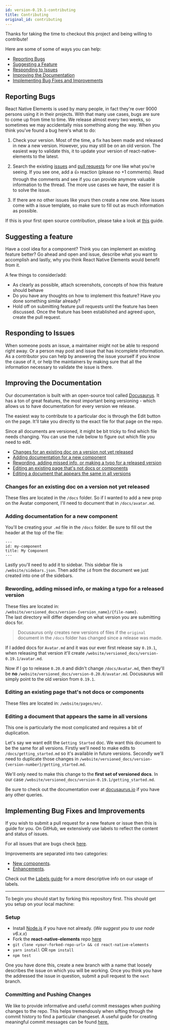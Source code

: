 ```yaml
---
id: version-0.19.1-contributing
title: Contributing
original_id: contributing
---
```


Thanks for taking the time to checkout this project and being willing to
contribute!

Here are some of some of ways you can help:

- [Reporting Bugs](#reporting-bugs)
- [Suggesting a Feature](#suggesting-a-feature)
- [Responding to Issues](#responding-to-issues)
- [Improving the Documentation](#improving-the-documentation)
- [Implementing Bug Fixes and Improvements](#implementing-bug-fixes-and-improvements)

## Reporting Bugs

React Native Elements is used by many people, in fact they're over 9000 persons
using it in their projects. With that many use cases, bugs are sure to come up
from time to time. We release almost every two weeks, so sometimes we may
accidentally miss something along the way. When you think you've found a bug
here's what to do:

1. Check your version. Most of the time, a fix has been made and released in new
   a new version. However, you may still be on an old version. The easiest way
   to validate this, it to update your version of react-native-elements to the
   latest.

2. Search the existing
   [issues](https://github.com/react-native-training/react-native-elements/issues)
   and
   [pull requests](https://github.com/react-native-training/react-native-elements/pulls)
   for one like what you're seeing. If you see one, add a 👍 reaction (please no
   +1 comments). Read through the comments and see if you can provide anymore
   valuable information to the thread. The more use cases we have, the easier it
   is to solve the issue.

3. If there are no other issues like yours then create a new one. New issues
   come with a issue template, so make sure to fill out as much information as
   possible.

If this is your first open source contribution, please take a look at
[this](https://egghead.io/courses/how-to-contribute-to-an-open-source-project-on-github)
guide.

## Suggesting a feature

Have a cool idea for a component? Think you can implement an existing feature
better? Go ahead and open and issue, describe what you want to accomplish and
lastly, why you think React Native Elements would benefit from it.

A few things to consider/add:

- As clearly as possible, attach screenshots, concepts of how this feature
  should behave
- Do you have any thoughts on how to implement this feature? Have you done
  something similar already?
- Hold off on submitting feature pull requests until the feature has been
  discussed. Once the feature has been established and agreed upon, create the
  pull request.

## Responding to Issues

When someone posts an issue, a maintainer might not be able to respond right
away. Or a person may post and issue that has incomplete information. As a
contributor you can help by answering the issue yourself if you know the cause
of it, or help the maintainers by making sure that all the information necessary
to validate the issue is there.

## Improving the Documentation

Our documentation is built with an open-source tool called
[Docusaurus](https://docusaurus.io). It has a ton of great features, the most
important being versioning - which allows us to have documentation for every
version we release.

The easiest way to contribute to a particular doc is through the Edit button on
the page. It'll take you directly to the exact file for that page on the repo.

Since all documents are versioned, it might be bit tricky to find which file
needs changing. You can use the rule below to figure out which file you need to
edit.

- [Changes for an existing doc on a version not yet released](#changes-for-an-existing-doc-on-a-version-not-yet-released)
- [Adding documentation for a new component](#adding-documentation-for-a-new-component)
- [Rewording, adding missed info, or making a typo for a released version](#rewording-adding-missed-info-or-making-a-typo-for-a-released-version)
- [Editing an existing page that's not docs or components](#editing-an-existing-page-that-s-not-docs-or-components)
- [Editing a document that appears the same in all versions](#editing-a-document-that-appears-the-same-in-all-versions)

### Changes for an existing doc on a version not yet released

These files are located in the `/docs` folder. So if I wanted to add a new prop
on the Avatar component, I'll need to document that in `/docs/avatar.md`.

### Adding documentation for a new component

You'll be creating your `.md` file in the `/docs` folder. Be sure to fill out
the header at the top of the file:

```
---
id: my-component
title: My Component
---
```

Lastly you'll need to add it to sidebar. This sidebar file is
`/website/sidebars.json`. Then add the `id` from the document we just created
into one of the sidebars.

### Rewording, adding missed info, or making a typo for a released version

These files are located in: <br />
`/website/versioned_docs/version-{version_name}/{file-name}`. <br /> The last
directory will differ depending on what version you are submitting docs for.

> Docusaurus only creates new versions of files if the `original` document in
> the `/docs` folder has changed since a release was made.

If I added docs for `Avatar.md` and it was our ever first release say `0.19.1`,
when releasing that version it'll create
`/website/versioned_docs/version-0.19.1/avatar.md`.

Now if I go to release `0.20.0` and didn't change `/docs/Avatar.md`, then
they'll be **no** `/website/versioned_docs/version-0.20.0/avatar.md`. Docusaurus
will simply point to the old version from `0.19.1`.

### Editing an existing page that's not docs or components

These files are located in: `/website/pages/en/`.

### Editing a document that appears the same in all versions

This one is particularly the most complicated and requires a bit of duplication.

Let's say we want edit the `Getting Started` doc. We want this document to be
the same for all versions. Firstly we'll need to make edits to
`/docs/getting_started.md` so it's available in future versions. Secondly we'll
need to duplicate those changes in
`/website/versioned_docs/version-{version-number}/getting_started.md`.

We'll only need to make this change to the **first set of versioned docs**. In
our case `/website/versioned_docs/version-0.19.1/getting_started.md`.

Be sure to check out the documentation over at
[docusaurus.io](https://docusaurus.io) if you have any other queries.

## Implementing Bug Fixes and Improvements

If you wish to submit a pull request for a new feature or issue then this is
guide for you. On GitHub, we extensively use labels to reflect the content and
status of issues.

For all issues that are bugs check
[here](https://github.com/react-native-training/react-native-elements/issues?utf8=✓&q=is%3Aissue+is%3Aopen+label%3A%22%3Aboom%3A++Bug%22+-label%3A%22✅+Fixed+-+Next+Release%22+-label%3A%22📥+PR+Submitted%22).

Improvements are separated into two categories:

- [New components](https://github.com/react-native-training/react-native-elements/issues?utf8=✓&q=is%3Aissue+is%3Aopen+label%3A%22💡New+Component%22+-label%3A%22✅+Fixed+-+Next+Release%22+-label%3A%22📥+PR+Submitted%22+).
- [Enhancements](https://github.com/react-native-training/react-native-elements/issues?utf8=✓&q=is%3Aissue+is%3Aopen+label%3A%22✨Enhancement%22+-label%3A%22✅+Fixed+-+Next+Release%22+-label%3A%22📥+PR+Submitted%22).

Check out the [Labels guide](labels.md) for a more descriptive info on our usage
of labels.

---

To begin you should start by forking this repository first. This should get you
setup on your local machine:

### Setup

- Install [Node.js](https://nodejs.org/) if you have not already. (_We suggest
  you to use node v6.x.x_)
- Fork the **react-native-elements** repo
  [here](https://github.com/react-native-training/react-native-elements)
- `git clone <your-forked-repo-url> && cd react-native-elements`
- `yarn install` OR `npm install`
- `npm test`

One you have done this, create a new branch with a name that loosely describes
the issue on which you will be working. Once you think you have the addressed
the issue in question, submit a pull request to the `next` branch.

### Committing and Pushing Changes

We like to provide informative and useful commit messages when pushing changes
to the repo. This helps tremendously when sifting through the commit history to
find a particular changeset. A useful guide for creating meaningful commit
messages can be found
[here.](https://www.conventionalcommits.org/en/v1.0.0-beta.2/#specification)
